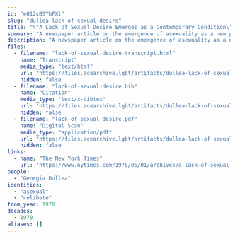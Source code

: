 ```yaml
---
id: "eO12cBSYhFXl"
slug: "dullea-lack-of-sexual-desire"
title: "\"A Lack of Sexual Desire Emerges as a Contemporary Condition\""
summary: "A newspaper article on the emergence of asexuality as a new phenomenon"
description: "A newspaper article on the emergence of asexuality as a new phenomenon, including interviews from asexuals who largely report being happy with celibacy"
files:
  - filename: "lack-of-sexual-desire-transcript.html"
    name: "Transcript"
    media_type: "text/html"
    url: "https://files.acearchive.lgbt/artifacts/dullea-lack-of-sexual-desire/lack-of-sexual-desire-transcript.html"
    hidden: false
  - filename: "lack-of-sexual-desire.bib"
    name: "Citation"
    media_type: "text/x-bibtex"
    url: "https://files.acearchive.lgbt/artifacts/dullea-lack-of-sexual-desire/lack-of-sexual-desire.bib"
    hidden: false
  - filename: "lack-of-sexual-desire.pdf"
    name: "Digital Scan"
    media_type: "application/pdf"
    url: "https://files.acearchive.lgbt/artifacts/dullea-lack-of-sexual-desire/lack-of-sexual-desire.pdf"
    hidden: false
links:
  - name: "The New York Times"
    url: "https://www.nytimes.com/1978/05/01/archives/a-lack-of-sexual-desire-emerges-as-a-contemporary-condition-low.html"
people:
  - "Georgia Dullea"
identities:
  - "asexual"
  - "celibate"
from_year: 1978
decades:
  - 1970
aliases: []
---
```

